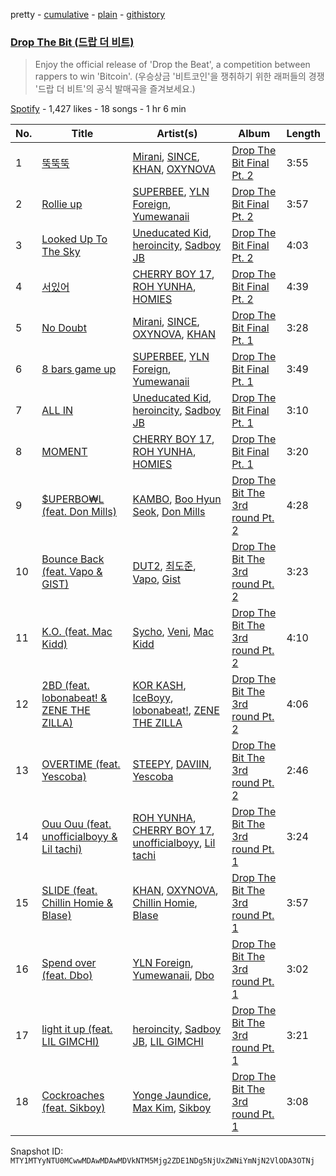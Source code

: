 pretty - [cumulative](/playlists/cumulative/37i9dQZF1DWZVoboXxeXW4.md) - [plain](/playlists/plain/37i9dQZF1DWZVoboXxeXW4) - [githistory](https://github.githistory.xyz/mackorone/spotify-playlist-archive/blob/main/playlists/plain/37i9dQZF1DWZVoboXxeXW4)

### [Drop The Bit \(드랍 더 비트\)](https://open.spotify.com/playlist/37i9dQZF1DWZVoboXxeXW4)

> Enjoy the official release of 'Drop the Beat', a competition between rappers to win 'Bitcoin'\. \(우승상금 '비트코인'을 쟁취하기 위한 래퍼들의 경쟁 '드랍 더 비트'의 공식 발매곡을 즐겨보세요.\)

[Spotify](https://open.spotify.com/user/spotify) - 1,427 likes - 18 songs - 1 hr 6 min

| No. | Title | Artist(s) | Album | Length |
|---|---|---|---|---|
| 1 | [뚝뚝뚝](https://open.spotify.com/track/6qqOz5LS19krVTFAvcSD3A) | [Mirani](https://open.spotify.com/artist/6N7b9mUVwn885jI7RRg8no), [SINCE](https://open.spotify.com/artist/0seDu6vvqbUnPUk6s6a616), [KHAN](https://open.spotify.com/artist/13jYpBHek9LD68d1ZwWmu5), [OXYNOVA](https://open.spotify.com/artist/72b3VgmhJa2YqlypqHdrXa) | [Drop The Bit Final Pt\. 2](https://open.spotify.com/album/2q3EHtYTa2eF6GsWYMIQSO) | 3:55 |
| 2 | [Rollie up](https://open.spotify.com/track/2PD1oseBzqbIhYZ3wbtQXD) | [SUPERBEE](https://open.spotify.com/artist/0Q5XzDpn7DCI5jlubok4xb), [YLN Foreign](https://open.spotify.com/artist/7Lhw1kKfHHKBfcvMSD3DLl), [Yumewanaii](https://open.spotify.com/artist/4oLq9qTt8P6pawQN1w9zL8) | [Drop The Bit Final Pt\. 2](https://open.spotify.com/album/2q3EHtYTa2eF6GsWYMIQSO) | 3:57 |
| 3 | [Looked Up To The Sky](https://open.spotify.com/track/3bVDunQjcXQlZ1U4nk7vWT) | [Uneducated Kid](https://open.spotify.com/artist/08KbKkPqaYNFYM9R5eMjuM), [heroincity](https://open.spotify.com/artist/4Sl2QYei5nqAb8bDcccyEP), [Sadboy JB](https://open.spotify.com/artist/7g2bqT5lmeea6rpG3cbEYc) | [Drop The Bit Final Pt\. 2](https://open.spotify.com/album/2q3EHtYTa2eF6GsWYMIQSO) | 4:03 |
| 4 | [서있어](https://open.spotify.com/track/0S4dJNVnLwmRlRQ348RshA) | [CHERRY BOY 17](https://open.spotify.com/artist/0jxGPRjBD9ofybNRoB14dc), [ROH YUNHA](https://open.spotify.com/artist/3dLZdTWMaokxt4y9sDzEWq), [HOMIES](https://open.spotify.com/artist/3PpfvyyncoZ79IgYe0Uls0) | [Drop The Bit Final Pt\. 2](https://open.spotify.com/album/2q3EHtYTa2eF6GsWYMIQSO) | 4:39 |
| 5 | [No Doubt](https://open.spotify.com/track/1JS6uJeYOerdx7U5y9Tbdc) | [Mirani](https://open.spotify.com/artist/6N7b9mUVwn885jI7RRg8no), [SINCE](https://open.spotify.com/artist/0seDu6vvqbUnPUk6s6a616), [OXYNOVA](https://open.spotify.com/artist/72b3VgmhJa2YqlypqHdrXa), [KHAN](https://open.spotify.com/artist/13jYpBHek9LD68d1ZwWmu5) | [Drop The Bit Final Pt\. 1](https://open.spotify.com/album/1CXbpk3AaBor9rY0XRVZMn) | 3:28 |
| 6 | [8 bars game up](https://open.spotify.com/track/0L4djl0ggbJUEY1n2PuV4r) | [SUPERBEE](https://open.spotify.com/artist/0Q5XzDpn7DCI5jlubok4xb), [YLN Foreign](https://open.spotify.com/artist/7Lhw1kKfHHKBfcvMSD3DLl), [Yumewanaii](https://open.spotify.com/artist/4oLq9qTt8P6pawQN1w9zL8) | [Drop The Bit Final Pt\. 1](https://open.spotify.com/album/1CXbpk3AaBor9rY0XRVZMn) | 3:49 |
| 7 | [ALL IN](https://open.spotify.com/track/1NMnORU6jTsUDmevvcg8yD) | [Uneducated Kid](https://open.spotify.com/artist/08KbKkPqaYNFYM9R5eMjuM), [heroincity](https://open.spotify.com/artist/4Sl2QYei5nqAb8bDcccyEP), [Sadboy JB](https://open.spotify.com/artist/7g2bqT5lmeea6rpG3cbEYc) | [Drop The Bit Final Pt\. 1](https://open.spotify.com/album/1CXbpk3AaBor9rY0XRVZMn) | 3:10 |
| 8 | [MOMENT](https://open.spotify.com/track/2qoTNHMoxQjPffxUAL9a6Q) | [CHERRY BOY 17](https://open.spotify.com/artist/0jxGPRjBD9ofybNRoB14dc), [ROH YUNHA](https://open.spotify.com/artist/3dLZdTWMaokxt4y9sDzEWq), [HOMIES](https://open.spotify.com/artist/3PpfvyyncoZ79IgYe0Uls0) | [Drop The Bit Final Pt\. 1](https://open.spotify.com/album/1CXbpk3AaBor9rY0XRVZMn) | 3:20 |
| 9 | [$UPERBO₩L \(feat\. Don Mills\)](https://open.spotify.com/track/2GOughtZDgNyTerff1QYr5) | [KAMBO](https://open.spotify.com/artist/2LE4iuwlb4vZMWKTw68g4i), [Boo Hyun Seok](https://open.spotify.com/artist/2o4BX85LnnLCsiNL8nPJYW), [Don Mills](https://open.spotify.com/artist/6bIsFWNkjQvSm5P4rqlxKn) | [Drop The Bit The 3rd round Pt\. 2](https://open.spotify.com/album/4k7Dv3Ffof2s8VLbFTPGiO) | 4:28 |
| 10 | [Bounce Back \(feat\. Vapo & GIST\)](https://open.spotify.com/track/71Nlpfb1mhI5LIHDYhdoQa) | [DUT2](https://open.spotify.com/artist/26zFU7m9r6D7cb2pekLhDg), [최도준](https://open.spotify.com/artist/7y6D9FlvIoKm4mzNrdFqCL), [Vapo](https://open.spotify.com/artist/2MaOgL4RBfhpRIMK4ayM61), [Gist](https://open.spotify.com/artist/7MWT3sTDz6GemZla4Y5oCk) | [Drop The Bit The 3rd round Pt\. 2](https://open.spotify.com/album/4k7Dv3Ffof2s8VLbFTPGiO) | 3:23 |
| 11 | [K.O\. \(feat\. Mac Kidd\)](https://open.spotify.com/track/4Ayc7M0iybDZqZan2yxWIa) | [Sycho](https://open.spotify.com/artist/0alOpDUsBEmBJqSZHT6z2P), [Veni](https://open.spotify.com/artist/2fQI4QV9m3OzcxBq4CxIdZ), [Mac Kidd](https://open.spotify.com/artist/3uezMpoFc84nQ6qU2mliqr) | [Drop The Bit The 3rd round Pt\. 2](https://open.spotify.com/album/4k7Dv3Ffof2s8VLbFTPGiO) | 4:10 |
| 12 | [2BD \(feat\. lobonabeat! & ZENE THE ZILLA\)](https://open.spotify.com/track/16rL7q7V08qCfZNS9fWZeZ) | [KOR KASH](https://open.spotify.com/artist/0g4swmIiBG0TmWQl6mdMQu), [IceBoyy](https://open.spotify.com/artist/2Nhb3poDPaMmgRjTudB2Yy), [lobonabeat!](https://open.spotify.com/artist/3gg70JN79TXhAqklizHOva), [ZENE THE ZILLA](https://open.spotify.com/artist/1MMbv4LTpwbh2APtXuwaZN) | [Drop The Bit The 3rd round Pt\. 2](https://open.spotify.com/album/4k7Dv3Ffof2s8VLbFTPGiO) | 4:06 |
| 13 | [OVERTIME \(feat\. Yescoba\)](https://open.spotify.com/track/32ABl8lvPPd0IqXTvVdNOy) | [STEEPY](https://open.spotify.com/artist/6dpZEt8zoRWsBJJO1gb9HA), [DAVIIN](https://open.spotify.com/artist/34UfpAZK2qZMBGDAtBdnz9), [Yescoba](https://open.spotify.com/artist/5FifK2T7KEKatsWO6WxkS6) | [Drop The Bit The 3rd round Pt\. 2](https://open.spotify.com/album/4k7Dv3Ffof2s8VLbFTPGiO) | 2:46 |
| 14 | [Ouu Ouu \(feat\. unofficialboyy & Lil tachi\)](https://open.spotify.com/track/0OXfreKm4ZITn1vCcZLlo7) | [ROH YUNHA](https://open.spotify.com/artist/3dLZdTWMaokxt4y9sDzEWq), [CHERRY BOY 17](https://open.spotify.com/artist/0jxGPRjBD9ofybNRoB14dc), [unofficialboyy](https://open.spotify.com/artist/0hoIUrMFR0Cy6aTbma8b2o), [Lil tachi](https://open.spotify.com/artist/4uqXu5Qybes6RYP8ThjoEV) | [Drop The Bit The 3rd round Pt\. 1](https://open.spotify.com/album/4qymBh4IciyjJwgzwIVFUX) | 3:24 |
| 15 | [SLIDE \(feat\. Chillin Homie & Blase\)](https://open.spotify.com/track/2gef02SzAOGE9QKgxwMW9i) | [KHAN](https://open.spotify.com/artist/13jYpBHek9LD68d1ZwWmu5), [OXYNOVA](https://open.spotify.com/artist/72b3VgmhJa2YqlypqHdrXa), [Chillin Homie](https://open.spotify.com/artist/5f48MQLr5eOXHcR4lFE1BM), [Blase](https://open.spotify.com/artist/6XsOOgLCtnkkOv2uhZXuB0) | [Drop The Bit The 3rd round Pt\. 1](https://open.spotify.com/album/4qymBh4IciyjJwgzwIVFUX) | 3:57 |
| 16 | [Spend over \(feat\. Dbo\)](https://open.spotify.com/track/1nv7wC6Jx8hLslcBob8Py8) | [YLN Foreign](https://open.spotify.com/artist/7Lhw1kKfHHKBfcvMSD3DLl), [Yumewanaii](https://open.spotify.com/artist/4oLq9qTt8P6pawQN1w9zL8), [Dbo](https://open.spotify.com/artist/4YqiXtuxDZwf7he6apcqhI) | [Drop The Bit The 3rd round Pt\. 1](https://open.spotify.com/album/4qymBh4IciyjJwgzwIVFUX) | 3:02 |
| 17 | [light it up \(feat\. LIL GIMCHI\)](https://open.spotify.com/track/36rFeJ4jO7QF895h211l2N) | [heroincity](https://open.spotify.com/artist/4Sl2QYei5nqAb8bDcccyEP), [Sadboy JB](https://open.spotify.com/artist/7g2bqT5lmeea6rpG3cbEYc), [LIL GIMCHI](https://open.spotify.com/artist/6GlkZqxomTSlcJUh9WvVKQ) | [Drop The Bit The 3rd round Pt\. 1](https://open.spotify.com/album/4qymBh4IciyjJwgzwIVFUX) | 3:21 |
| 18 | [Cockroaches \(feat\. Sikboy\)](https://open.spotify.com/track/3R7Mqg1N1JTDOzkNmP1YvR) | [Yonge Jaundice](https://open.spotify.com/artist/0ESfTnqcM5os6xjx05jjYT), [Max Kim](https://open.spotify.com/artist/6zKnUkgWMqNMQ3g88g9iqR), [Sikboy](https://open.spotify.com/artist/7yhu8y8MIhKA3I4n02MdBQ) | [Drop The Bit The 3rd round Pt\. 1](https://open.spotify.com/album/4qymBh4IciyjJwgzwIVFUX) | 3:08 |

Snapshot ID: `MTY1MTYyNTU0MCwwMDAwMDAwMDVkNTM5Mjg2ZDE1NDg5NjUxZWNiYmNjN2VlODA3OTNj`
